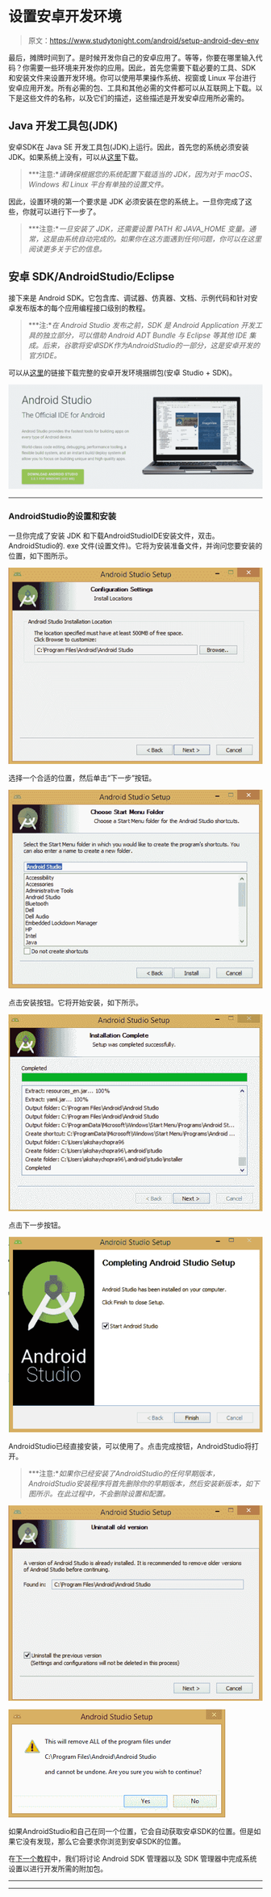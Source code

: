 # 设置安卓开发环境

> 原文：<https://www.studytonight.com/android/setup-android-dev-env>

最后，摊牌时间到了。是时候开发你自己的安卓应用了。等等，你要在哪里输入代码？你需要一些环境来开发你的应用。因此，首先您需要下载必要的工具、SDK和安装文件来设置开发环境。你可以使用苹果操作系统、视窗或 Linux 平台进行安卓应用开发。所有必需的包、工具和其他必需的文件都可以从互联网上下载。以下是这些文件的名称，以及它们的描述，这些描述是开发安卓应用所必需的。

## Java 开发工具包(JDK)

安卓SDK在 Java SE 开发工具包(JDK)上运行。因此，首先您的系统必须安装 JDK。如果系统上没有，可以从[这里](http://www.oracle.com/technetwork/java/javase/downloads/index.html)下载。

> ***注意:**请确保根据您的系统配置下载适当的 JDK，因为对于 macOS、Windows 和 Linux 平台有单独的设置文件。*

因此，设置环境的第一个要求是 JDK 必须安装在您的系统上。一旦你完成了这些，你就可以进行下一步了。

> ***注意:**一旦安装了 JDK，还需要设置 PATH 和 JAVA_HOME 变量。通常，这是由系统自动完成的。如果你在这方面遇到任何问题，你可以在这里阅读更多关于它的信息。*

## 安卓 SDK/AndroidStudio/Eclipse

接下来是 Android SDK。它包含库、调试器、仿真器、文档、示例代码和针对安卓发布版本的每个应用编程接口级别的教程。

> ***注:**在 Android Studio 发布之前，SDK 是 Android Application 开发工具的独立部分，可以借助 Android ADT Bundle 与 Eclipse 等其他 IDE 集成。后来，谷歌将安卓SDK作为AndroidStudio的一部分，这是安卓开发的官方IDE。*

可以从[这里](https://developer.android.com/studio/index.html#downloads)的链接下载完整的安卓开发环境捆绑包(安卓 Studio + SDK)。

![Setup Android Development Environment](img/a972a2b4e77419a7644e5e9364b51f85.png)

* * *

### AndroidStudio的设置和安装

一旦你完成了安装 JDK 和下载AndroidStudioIDE安装文件，双击。AndroidStudio的. exe 文件(设置文件)。它将为安装准备文件，并询问您要安装的位置，如下图所示。

![Setup Android Development Environment](img/6974919d28f5a7611a8d636094e4c204.png)

选择一个合适的位置，然后单击“下一步”按钮。

![Setup Android Development Environment](img/79c0721e5ba5143e8213490f731d09bb.png)

点击安装按钮。它将开始安装，如下所示。

![Setup Android Development Environment](img/ee1798560805bce00c008b442f5f409a.png)

点击下一步按钮。

![Setup Android Development Environment](img/8037ccc7aecd283d4e383ab31b40d7da.png)

AndroidStudio已经直接安装，可以使用了。点击完成按钮，AndroidStudio将打开。

> ***注意:**如果你已经安装了AndroidStudio的任何早期版本，AndroidStudio安装程序将首先删除你的早期版本，然后安装新版本，如下图所示。在此过程中，不会删除设置和配置。*

![Setup Android Development Environment](img/c8d3c0a82f2eaac139f82095d6d8ee05.png)

![Setup Android Development Environment](img/a21a21bb16c34a5abdcc05f816c51a1b.png)

如果AndroidStudio和自己在同一个位置，它会自动获取安卓SDK的位置。但是如果它没有发现，那么它会要求你浏览到安卓SDK的位置。

在[下一个教程](adding-tools-packages-android-studio)中，我们将讨论 Android SDK 管理器以及 SDK 管理器中完成系统设置以进行开发所需的附加包。

* * *

* * *